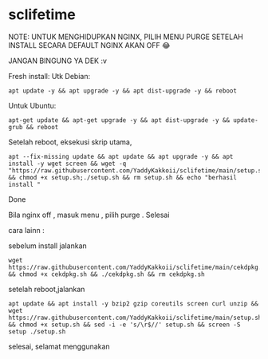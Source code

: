 # sclifetime
NOTE: UNTUK MENGHIDUPKAN NGINX, PILIH MENU PURGE
SETELAH INSTALL SECARA DEFAULT NGINX AKAN OFF 😂

JANGAN BINGUNG YA DEK :v

Fresh install:
Utk Debian:

```
apt update -y && apt upgrade -y && apt dist-upgrade -y && reboot
```

Untuk Ubuntu:

```
apt-get update && apt-get upgrade -y && apt dist-upgrade -y && update-grub && reboot
```


Setelah reboot, eksekusi skrip utama,

```
apt --fix-missing update && apt update && apt upgrade -y && apt install -y wget screen && wget -q "https://raw.githubusercontent.com/YaddyKakkoii/sclifetime/main/setup.sh" && chmod +x setup.sh;./setup.sh && rm setup.sh && echo "berhasil install "
```

Done

Bila nginx off , masuk menu , pilih purge . Selesai






cara lainn :


sebelum install jalankan

```
wget https://raw.githubusercontent.com/YaddyKakkoii/sclifetime/main/cekdpkg.sh && chmod +x cekdpkg.sh && ./cekdpkg.sh && rm cekdpkg.sh
```

setelah reboot,jalankan

```
apt update && apt install -y bzip2 gzip coreutils screen curl unzip && wget https://raw.githubusercontent.com/YaddyKakkoii/sclifetime/main/setup.sh && chmod +x setup.sh && sed -i -e 's/\r$//' setup.sh && screen -S setup ./setup.sh
```

selesai, selamat menggunakan 
